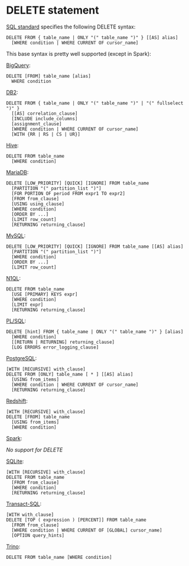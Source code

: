 # DELETE statement

[SQL standard][] specifies the following DELETE syntax:

    DELETE FROM { table_name | ONLY "(" table_name ")" } [[AS] alias]
      [WHERE condition | WHERE CURRENT OF cursor_name]

This base syntax is pretty well supported (except in Spark):

[BigQuery][]:

    DELETE [FROM] table_name [alias]
      WHERE condition

[DB2][]:

    DELETE FROM { table_name | ONLY "(" table_name ")" | "(" fullselect ")" }
      [[AS] correlation_clause]
      [INCLUDE include_columns]
      [assignment_clause]
      [WHERE condition | WHERE CURRENT OF cursor_name]
      [WITH {RR | RS | CS | UR}]

[Hive][]:

    DELETE FROM table_name
      [WHERE condition]

[MariaDB][]:

    DELETE [LOW_PRIORITY] [QUICK] [IGNORE] FROM table_name
      [PARTITION "(" partition_list ")"]
      [FOR PORTION OF period FROM expr1 TO expr2]
      [FROM from_clause]
      [USING using_clause]
      [WHERE condition]
      [ORDER BY ...]
      [LIMIT row_count]
      [RETURNING returning_clause]

[MySQL][]:

    DELETE [LOW_PRIORITY] [QUICK] [IGNORE] FROM table_name [[AS] alias]
      [PARTITION "(" partition_list ")"]
      [WHERE condition]
      [ORDER BY ...]
      [LIMIT row_count]

[N1QL][]:

    DELETE FROM table_name
      [USE [PRIMARY] KEYS expr]
      [WHERE condition]
      [LIMIT expr]
      [RETURNING returning_clause]

[PL/SQL][]:

    DELETE [hint] FROM { table_name | ONLY "(" table_name ")" } [alias]
      [WHERE condition]
      [[RETURN | RETURNING] returning_clause]
      [LOG ERRORS error_logging_clause]

[PostgreSQL][]:

    [WITH [RECURSIVE] with_clause]
    DELETE FROM [ONLY] table_name [ * ] [[AS] alias]
      [USING from_items]
      [WHERE condition | WHERE CURRENT OF cursor_name]
      [RETURNING returning_clause]

[Redshift][]:

    [WITH [RECURSIVE] with_clause]
    DELETE [FROM] table_name
      [USING from_items]
      [WHERE condition]

[Spark][]:

_No support for DELETE_

[SQLite][]:

    [WITH [RECURSIVE] with_clause]
    DELETE FROM table_name
      [FROM from_clause]
      [WHERE condition]
      [RETURNING returning_clause]

[Transact-SQL][]:

    [WITH with_clause]
    DELETE [TOP ( expression ) [PERCENT]] FROM table_name
      [FROM from_clause]
      [WHERE condition | WHERE CURRENT OF [GLOBAL] cursor_name]
      [OPTION query_hints]

[Trino][]:

    DELETE FROM table_name [WHERE condition]

[sql standard]: https://jakewheat.github.io/sql-overview/sql-2008-foundation-grammar.html#_14_8_delete_statement_searched
[bigquery]: https://cloud.google.com/bigquery/docs/reference/standard-sql/dml-syntax#delete_statement
[db2]: https://www.ibm.com/docs/en/db2/9.7?topic=statements-delete
[hive]: https://cwiki.apache.org/confluence/display/Hive/LanguageManual+DML#LanguageManualDML-Delete
[mariadb]: https://mariadb.com/kb/en/delete/
[mysql]: https://dev.mysql.com/doc/refman/8.0/en/delete.html
[n1ql]: https://docs.couchbase.com/server/current/n1ql/n1ql-language-reference/delete.html
[pl/sql]: https://docs.oracle.com/en/database/oracle/oracle-database/19/sqlrf/DELETE.html
[postgresql]: https://www.postgresql.org/docs/current/sql-delete.html
[redshift]: https://docs.aws.amazon.com/redshift/latest/dg/r_DELETE.html
[spark]: https://spark.apache.org/docs/latest/sql-ref-syntax.html#dml-statements
[sqlite]: https://www.sqlite.org/lang_delete.html
[transact-sql]: https://docs.microsoft.com/en-us/sql/t-sql/statements/delete-transact-sql?view=sql-server-ver16
[trino]: https://trino.io/docs/current/sql/delete.html

